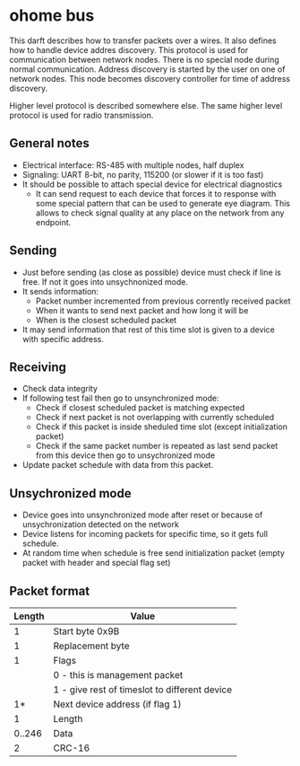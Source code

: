 ohome bus
=========

This darft describes how to transfer packets over a wires.
It also defines how to handle device addres discovery.
This protocol is used for communication between network nodes.
There is no special node during normal communication.
Address discovery is started by the user on one of network nodes.
This node becomes discovery controller for time of address discovery.

Higher level protocol is described somewhere else. The same higher level protocol is used for radio transmission.

General notes
-------------

 * Electrical interface: RS-485 with multiple nodes, half duplex	
 * Signaling: UART 8-bit, no parity, 115200 (or slower if it is too fast)
 * It should be possible to attach special device for electrical diagnostics
 	  * It can send request to each device that forces it to response with some special
	    pattern that can be used to generate eye diagram. This allows to check signal quality at any
	    place on the network from any endpoint.

Sending
-----------
* Just before sending (as close as possible) device must check if line is free. If not it goes into unsychnonized mode.
* It sends information:
  * Packet number incremented from previous corrently received packet
  * When it wants to send next packet and how long it will be
  * When is the closest scheduled packet
* It may send information that rest of this time slot is given to a device with specific address.

Receiving
---------
* Check data integrity
* If following test fail then go to unsynchronized mode:
  * Check if closest scheduled packet is matching expected
  * Check if next packet is not overlapping with currently scheduled
  * Check if this packet is inside sheduled time slot (except initialization packet)
  * Check if the same packet number is repeated as last send packet from this device then go to unsychronized mode
* Update packet schedule with data from this packet.
  
Unsychronized mode
------------------
* Device goes into unsynchronized mode after reset or because of unsychronization detected on the network
* Device listens for incoming packets for specific time, so it gets full schedule.
* At random time when schedule is free send initialization packet (empty packet with header and special flag set)

Packet format
-----------

| Length | Value |
|--------|-------|
| 1 | Start byte 0x9B |
| 1 | Replacement byte |
| 1 | Flags |
|   | 0 - this is management packet |
|   | 1 - give rest of timeslot to different device |
| 1* | Next device address (if flag 1) |
| 1 | Length |
| 0..246 | Data |
| 2 | CRC-16 |
